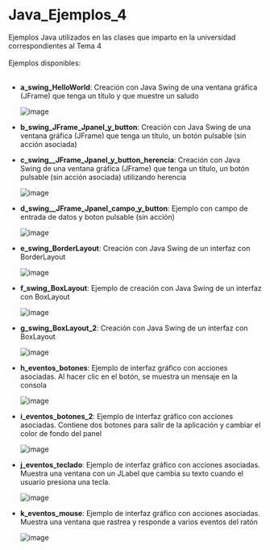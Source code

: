 # Java_Ejemplos_4
Ejemplos Java utilizados en las clases que imparto en la universidad correspondientes al Tema 4<br>
<br>
Ejemplos disponibles:<br>
<br>

- **a_swing_HelloWorld**: Creación con Java Swing de una ventana gráfica (JFrame) que tenga un título y que muestre un saludo

  ![image](https://github.com/aalonsopuig/Java_Ejemplos_4/assets/57196844/e50fda67-911a-4057-a600-0ed8ffe57f74)

- **b_swing_JFrame_Jpanel_y_button**: Creación con Java Swing de una ventana gráfica (JFrame) que tenga un título, un botón pulsable (sin acción asociada)
- **c_swing__JFrame_Jpanel_y_button_herencia**: Creación con Java Swing de una ventana gráfica (JFrame) que tenga un título, un botón pulsable (sin acción asociada) utilizando herencia

  ![image](https://github.com/aalonsopuig/Java_Ejemplos_4/assets/57196844/ae272cb3-4678-4f90-a786-49afa4b856c6)

- **d_swing__JFrame_Jpanel_campo_y_button**: Ejemplo con campo de entrada de datos y boton pulsable (sin acción)

  ![image](https://github.com/aalonsopuig/Java_Ejemplos_4/assets/57196844/30637fd0-60d5-46f5-a4b0-2a6731a0a917)

- **e_swing_BorderLayout**: Creación con Java Swing de un interfaz con BorderLayout

  ![image](https://github.com/aalonsopuig/Java_Ejemplos_4/assets/57196844/1117c32e-08dd-4e08-ac7f-fe2ea21da4fb)

- **f_swing_BoxLayout**: Ejemplo de creación con Java Swing de un interfaz con BoxLayout

  ![image](https://github.com/aalonsopuig/Java_Ejemplos_4/assets/57196844/176713ef-6355-4b32-bebf-343da20f53d7)

- **g_swing_BoxLayout_2**: Creación con Java Swing de un interfaz con BoxLayout

  ![image](https://github.com/aalonsopuig/Java_Ejemplos_4/assets/57196844/e5cabac8-8899-4787-bce9-48fcb0ca27b9)

- **h_eventos_botones**: Ejemplo de interfaz gráfico con acciones asociadas. Al hacer clic en el botón, se muestra un mensaje en la consola

  ![image](https://github.com/aalonsopuig/Java_Ejemplos_4/assets/57196844/a6777456-7ea0-4385-abca-e9f3a9f8afb8)

- **i_eventos_botones_2**: Ejemplo de interfaz gráfico con acciones asociadas. Contiene dos botones para salir de la aplicación y cambiar el color de fondo del panel
  
  ![image](https://github.com/aalonsopuig/Java_Ejemplos_4/assets/57196844/9ca9d921-dd7c-4925-b17b-5d30fabf34bf)


- **j_eventos_teclado**: Ejemplo de interfaz gráfico con acciones asociadas. Muestra una ventana con un JLabel que cambia su texto cuando el usuario presiona una tecla.

   ![image](https://github.com/aalonsopuig/Java_Ejemplos_4/assets/57196844/16921bc3-8473-4176-9693-4346082fc354)


- **k_eventos_mouse**: Ejemplo de interfaz gráfico con acciones asociadas. Muestra una ventana que rastrea y responde a varios eventos del ratón
  
  ![image](https://github.com/aalonsopuig/Java_Ejemplos_4/assets/57196844/65d70090-6568-4275-8da2-38a6ae1c9883)


